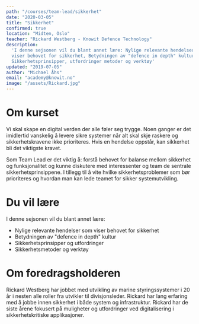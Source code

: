 ```yaml
---
path: "/courses/team-lead/sikkerhet"
date: "2020-03-05"
title: "Sikkerhet"
confirmed: true
location: "Midten, Oslo"
teacher: "Rickard Westberg - Knowit Defence Technology"
description:
  'I denne sejsonen vil du blant annet lære: Nylige relevante hendelser som
  viser behovet for sikkerhet, Betydningen av "defence in depth" kultur,
  Sikkerhetsprinsipper, utfordringer metoder og verktøy'
updated: "2019-07-05"
author: "Michael Åhs"
email: "academy@knowit.no"
image: "/assets/Rickard.jpg"
---
```


# Om kurset

Vi skal skape en digital verden der alle føler seg trygge. Noen ganger er det
imidlertid vanskelig å levere sikre systemer når alt skal skje raskere og
sikkerhetskravene ikke prioriteres. Hvis en hendelse oppstår, kan sikkerhet
bli det viktigste kravet.

Som Team Lead er det viktig å: forstå behovet for balanse mellom sikkerhet og
funksjonalitet og kunne diskutere med interessenter og team de sentrale
sikkerhetsprinsippene. I tillegg til å vite hvilke sikkerhetsproblemer som bør
prioriteres og hvordan man kan lede teamet for sikker systemutvikling.

# Du vil lære

I denne sejsonen vil du blant annet lære:

- Nylige relevante hendelser som viser behovet for sikkerhet
- Betydningen av "defence in depth" kultur
- Sikkerhetsprinsipper og utfordringer
- Sikkerhetsmetoder og verktøy

# Om foredragsholderen

Rickard Westberg har jobbet med utvikling av marine styringssystemer i 20 år i
nesten alle roller fra utvikler til divisjonsleder. Rickard har lang erfaring
med å jobbe innen sikkerhet i både system og infrastruktur. Rickard har de
siste årene fokusert på muligheter og utfordringer ved digitalisering i
sikkerhetskritiske applikasjoner.
